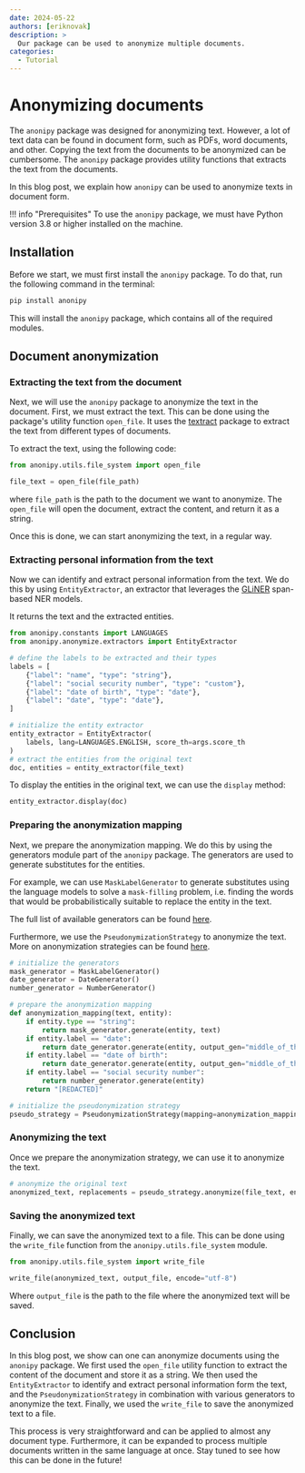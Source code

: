 ```yaml
---
date: 2024-05-22
authors: [eriknovak]
description: >
  Our package can be used to anonymize multiple documents.
categories:
  - Tutorial
---
```


# Anonymizing documents

The `anonipy` package was designed for anonymizing text. However, a lot of text
data can be found in document form, such as PDFs, word documents, and other. Copying
the text from the documents  to be anonymized can be cumbersome. The `anonipy` package
provides utility functions that extracts the text from the documents.


In this blog post, we explain how `anonipy` can be used to anonymize texts in
document form.

!!! info "Prerequisites"
    To use the `anonipy` package, we must have Python version 3.8 or higher
    installed on the machine.

## Installation

Before we start, we must first install the `anonipy` package. To do that, run the
following command in the terminal:

```bash
pip install anonipy
```

This will install the `anonipy` package, which contains all of the required modules.

## Document anonymization

### Extracting the text from the document

Next, we will use the `anonipy` package to anonymize the text in the document.
First, we must extract the text. This can be done using the package's utility
function `open_file`. It uses the [textract](https://textract.readthedocs.io/en/stable/) package to extract the text from different types of documents.


To extract the text, using the following code:

```python
from anonipy.utils.file_system import open_file

file_text = open_file(file_path)
```

where `file_path` is the path to the document we want to anonymize. The `open_file`
will open the document, extract the content, and return it as a string.

Once this is done, we can start anonymizing the text, in a regular way.

### Extracting personal information from the text

Now we can identify and extract personal information from the text. We do this
by using `EntityExtractor`, an extractor that leverages the [GLiNER](https://github.com/urchade/GLiNER) span-based NER models.

It returns the text and the extracted entities.

```python
from anonipy.constants import LANGUAGES
from anonipy.anonymize.extractors import EntityExtractor

# define the labels to be extracted and their types
labels = [
    {"label": "name", "type": "string"},
    {"label": "social security number", "type": "custom"},
    {"label": "date of birth", "type": "date"},
    {"label": "date", "type": "date"},
]

# initialize the entity extractor
entity_extractor = EntityExtractor(
    labels, lang=LANGUAGES.ENGLISH, score_th=args.score_th
)
# extract the entities from the original text
doc, entities = entity_extractor(file_text)
```

To display the entities in the original text, we can use the `display` method:

```python
entity_extractor.display(doc)
```


### Preparing the anonymization mapping

Next, we prepare the anonymization mapping. We do this by using the generators
module part of the `anonipy` package. The generators are used to generate
substitutes for the entities.

For example, we can use `MaskLabelGenerator` to generate substitutes using the
language models to solve a `mask-filling` problem, i.e. finding the words that
would be probabilistically suitable to replace the entity in the text.

The full list of available generators can be found [here](/documentation/notebooks/02-generators).

Furthermore, we use the `PseudonymizationStrategy` to anonymize the text. More
on anonymization strategies can be found [here](/documentation/notebooks/03-strategies).


```python
# initialize the generators
mask_generator = MaskLabelGenerator()
date_generator = DateGenerator()
number_generator = NumberGenerator()

# prepare the anonymization mapping
def anonymization_mapping(text, entity):
    if entity.type == "string":
        return mask_generator.generate(entity, text)
    if entity.label == "date":
        return date_generator.generate(entity, output_gen="middle_of_the_month")
    if entity.label == "date of birth":
        return date_generator.generate(entity, output_gen="middle_of_the_year")
    if entity.label == "social security number":
        return number_generator.generate(entity)
    return "[REDACTED]"

# initialize the pseudonymization strategy
pseudo_strategy = PseudonymizationStrategy(mapping=anonymization_mapping)
```

### Anonymizing the text

Once we prepare the anonymization strategy, we can use it to anonymize the text.

```python
# anonymize the original text
anonymized_text, replacements = pseudo_strategy.anonymize(file_text, entities)
```

### Saving the anonymized text

Finally, we can save the anonymized text to a file. This can be done using the
`write_file` function from the `anonipy.utils.file_system` module.

```python
from anonipy.utils.file_system import write_file

write_file(anonymized_text, output_file, encode="utf-8")
```

Where `output_file` is the path to the file where the anonymized text will be saved.


## Conclusion

In this blog post, we show can one can anonymize documents using the `anonipy` package.
We first used the `open_file` utility function to extract the content of the document
and store it as a string. We then used the `EntityExtractor` to identify and extract
personal information form the text, and the `PseudonymizationStrategy` in combination
with various generators to anonymize the text. Finally, we used the `write_file`
to save the anonymized text to a file.

This process is very straightforward and can be applied to almost any document type.
Furthermore, it can be expanded to process multiple documents written in the same
language at once. Stay tuned to see how this can be done in the future!